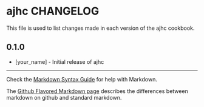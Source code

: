 ajhc CHANGELOG
==============

This file is used to list changes made in each version of the ajhc cookbook.

0.1.0
-----
- [your_name] - Initial release of ajhc

- - -
Check the [Markdown Syntax Guide](http://daringfireball.net/projects/markdown/syntax) for help with Markdown.

The [Github Flavored Markdown page](http://github.github.com/github-flavored-markdown/) describes the differences between markdown on github and standard markdown.

